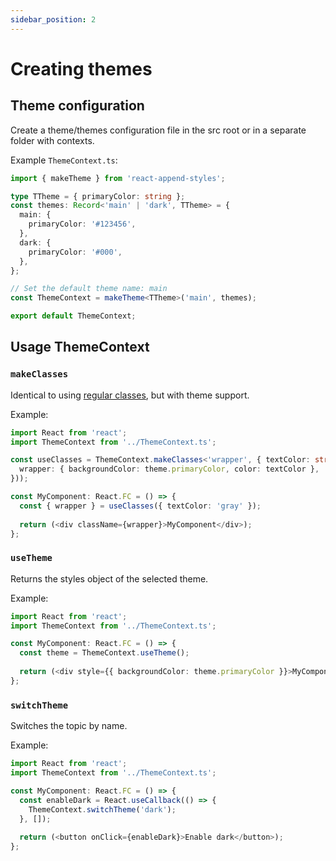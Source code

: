 ```yaml
---
sidebar_position: 2
---
```


# Creating themes

## Theme configuration

Create a theme/themes configuration file in the src root or in a separate folder with contexts.

Example `ThemeContext.ts`:

```typescript
import { makeTheme } from 'react-append-styles';

type TTheme = { primaryColor: string };
const themes: Record<'main' | 'dark', TTheme> = {
  main: {
    primaryColor: '#123456',
  },
  dark: {
    primaryColor: '#000',
  },
};

// Set the default theme name: main
const ThemeContext = makeTheme<TTheme>('main', themes);

export default ThemeContext;

```

## Usage ThemeContext

### `makeClasses`

Identical to using [regular classes](classes), but with theme support.

Example:

```typescript jsx
import React from 'react';
import ThemeContext from '../ThemeContext.ts';

const useClasses = ThemeContext.makeClasses<'wrapper', { textColor: string }>(({ theme, textColor }) => ({
  wrapper: { backgroundColor: theme.primaryColor, color: textColor },
}));

const MyComponent: React.FC = () => {
  const { wrapper } = useClasses({ textColor: 'gray' });
  
  return (<div className={wrapper}>MyComponent</div>);
};
```

### `useTheme`

Returns the styles object of the selected theme.

Example:

```typescript jsx
import React from 'react';
import ThemeContext from '../ThemeContext.ts';

const MyComponent: React.FC = () => {
  const theme = ThemeContext.useTheme();
  
  return (<div style={{ backgroundColor: theme.primaryColor }}>MyComponent</div>);
};
```

### `switchTheme`

Switches the topic by name.

Example:

```typescript jsx
import React from 'react';
import ThemeContext from '../ThemeContext.ts';

const MyComponent: React.FC = () => {
  const enableDark = React.useCallback(() => {
    ThemeContext.switchTheme('dark');
  }, []);
  
  return (<button onClick={enableDark}>Enable dark</button>);
};
```
